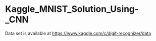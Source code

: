 # Kaggle_MNIST_Solution_Using-_CNN
Data set is available at https://www.kaggle.com/c/digit-recognizer/data 
